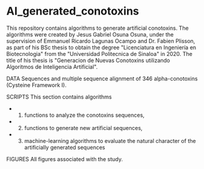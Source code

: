 # AI_generated_conotoxins
This repository contains algorithms to generate artificial conotoxins.  The algorithms were created by Jesus Gabriel Osuna Osuna, under the supervision of Emmanuel Ricardo Lagunas Ocampo and Dr. Fabien Plisson, as part of his BSc thesis to obtain the degree "Licenciatura en Ingeniería en Biotecnologia" from the "Universidad Politecnica de Sinaloa" in 2020. The title of his thesis is "Generacion de Nuevas Conotoxins utilizando Algoritmos de Inteligencia Artificial".

DATA
Sequences and multiple sequence alignment of 346 alpha-conotoxins (Cysteine Framework I).

SCRIPTS
This section contains algorithms 
- 1) functions to analyze the conotoxins sequences, 
- 2) functions to generate new artificial sequences,
- 3) machine-learning algorithms to evaluate the natural character of the artificially generated sequences

FIGURES
All figures associated with the study.
